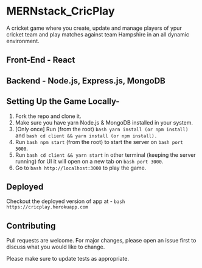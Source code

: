# MERNstack_CricPlay

A cricket game where you create, update and manage players of ypur cricket team and play matches against team Hampshire in an all dynamic environment.

## Front-End - React
## Backend - Node.js, Express.js, MongoDB


## Setting Up the Game Locally-

1. Fork the repo and clone it.
2. Make sure you have yarn Node.js & MongoDB installed in your system.
3. [Only once] Run (from the root) ```bash yarn install (or npm install)``` and ```bash cd client && yarn install (or npm install).```
4. Run ```bash npm start``` (from the root) to start the server on ```bash port 5000```.
5. Run ```bash cd client && yarn start``` in other terminal (keeping the server running) for UI it will open on a new tab on ```bash port 3000```.
6. Go to ```bash http://localhost:3000``` to play the game. 

## Deployed

Checkout the deployed version of app at - ```bash https://cricplay.herokuapp.com```

## Contributing

Pull requests are welcome. For major changes, please open an issue first to discuss what you would like to change.

Please make sure to update tests as appropriate.
